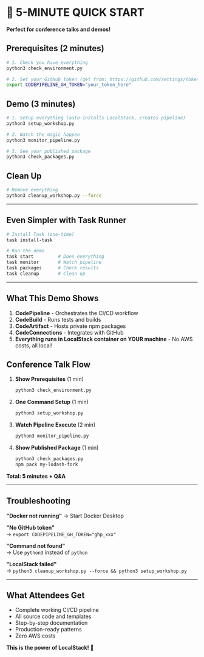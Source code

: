 # 🚀 5-MINUTE QUICK START

**Perfect for conference talks and demos!**

## Prerequisites (2 minutes)
```bash
# 1. Check you have everything
python3 check_environment.py

# 2. Set your GitHub token (get from: https://github.com/settings/tokens)
export CODEPIPELINE_GH_TOKEN="your_token_here"
```

## Demo (3 minutes)
```bash
# 1. Setup everything (auto-installs LocalStack, creates pipeline)
python3 setup_workshop.py

# 2. Watch the magic happen
python3 monitor_pipeline.py

# 3. See your published package
python3 check_packages.py
```

## Clean Up
```bash
# Remove everything
python3 cleanup_workshop.py --force
```

---

## Even Simpler with Task Runner

```bash
# Install Task (one-time)
task install-task

# Run the demo
task start         # Does everything
task monitor       # Watch pipeline
task packages      # Check results
task cleanup       # Clean up
```

---

## What This Demo Shows

1. **CodePipeline** - Orchestrates the CI/CD workflow
2. **CodeBuild** - Runs tests and builds  
3. **CodeArtifact** - Hosts private npm packages
4. **CodeConnections** - Integrates with GitHub
5. **Everything runs in LocalStack container on YOUR machine** - No AWS costs, all local!

## Conference Talk Flow

1. **Show Prerequisites** (1 min)
   ```bash
   python3 check_environment.py
   ```

2. **One Command Setup** (1 min)
   ```bash
   python3 setup_workshop.py
   ```

3. **Watch Pipeline Execute** (2 min)
   ```bash
   python3 monitor_pipeline.py
   ```

4. **Show Published Package** (1 min)
   ```bash
   python3 check_packages.py
   npm pack my-lodash-fork
   ```

**Total: 5 minutes + Q&A**

---

## Troubleshooting

**"Docker not running"**
→ Start Docker Desktop

**"No GitHub token"**  
→ `export CODEPIPELINE_GH_TOKEN="ghp_xxx"`

**"Command not found"**  
→ Use `python3` instead of `python`

**"LocalStack failed"**  
→ `python3 cleanup_workshop.py --force && python3 setup_workshop.py`

---

## What Attendees Get

- Complete working CI/CD pipeline
- All source code and templates  
- Step-by-step documentation
- Production-ready patterns
- Zero AWS costs

**This is the power of LocalStack! 🎉**